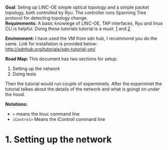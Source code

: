 <b>Goal</b>: Seting up LINC-OE simple optical topology and a simple packet topology, both controlled by Ryu. 
The controller runs Spanning Tree protocol for detecting topology change.  
<b>Requirements:</b>
A basic knowlege of LINC-OE, TAP interfaces, Ryu and linux CLI is helpful. 
Doing these tutorials tutorial is a must: 
[1](https://github.com/Ehsan70/Mininet_LINC_script/blob/master/LINCoe_and_iControl.md) and [2](https://github.com/Ehsan70/Link_Failure_in_Mininet_LINC/blob/master/OptPkt_Network_Link_Failure.md)

<b>Environment: </b> I have used the VM from sdn hub, I recommond you do the same. Link for installation is provided below: http://sdnhub.org/tutorials/sdn-tutorial-vm/

<b>Road Map: </b>This document has two sections for setup: 

 1. Setting up the network   
 2. Doing tests </br>

Then the tutorial would run couple of experminets. After the experminet the tutorial talkes about the details of the network and what is goingt on under the hood.   

<b>Notations: </b>
 - `>` means the linuc command line <br>
 - `iControl>` Means the iControll command line
 
 
# 1. Setting up the network 
